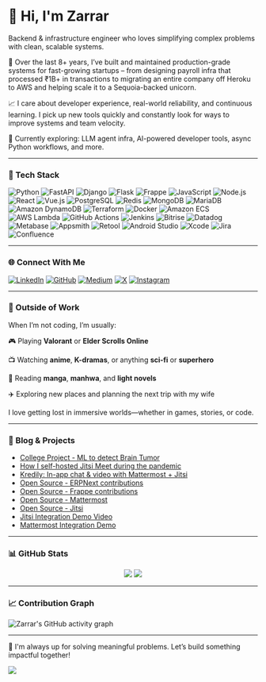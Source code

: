 # 👋 Hi, I'm Zarrar

Backend & infrastructure engineer who loves simplifying complex problems with clean, scalable systems.

🚀 Over the last 8+ years, I’ve built and maintained production-grade systems for fast-growing startups – from designing payroll infra that processed ₹1B+ in transactions to migrating an entire company off Heroku to AWS and helping scale it to a Sequoia-backed unicorn.

📈 I care about developer experience, real-world reliability, and continuous learning. I pick up new tools quickly and constantly look for ways to improve systems and team velocity.

🧠 Currently exploring: LLM agent infra, AI-powered developer tools, async Python workflows, and more.

---

### 🧰 Tech Stack

![Python](https://img.shields.io/badge/Python-3670A0?style=for-the-badge&logo=python&logoColor=ffdd54)
![FastAPI](https://img.shields.io/badge/FastAPI-005571?style=for-the-badge&logo=fastapi)
![Django](https://img.shields.io/badge/Django-092E20?style=for-the-badge&logo=django&logoColor=white)
![Flask](https://img.shields.io/badge/Flask-000000?style=for-the-badge&logo=flask&logoColor=white)
![Frappe](https://img.shields.io/badge/Frappe-1f2937?style=for-the-badge)
![JavaScript](https://img.shields.io/badge/JavaScript-F7DF1E?style=for-the-badge&logo=javascript&logoColor=black)
![Node.js](https://img.shields.io/badge/Node.js-339933?style=for-the-badge&logo=node.js&logoColor=white)
![React](https://img.shields.io/badge/React-20232A?style=for-the-badge&logo=react&logoColor=61DAFB)
![Vue.js](https://img.shields.io/badge/Vue.js-35495E?style=for-the-badge&logo=vue.js&logoColor=4FC08D)
![PostgreSQL](https://img.shields.io/badge/PostgreSQL-316192?style=for-the-badge&logo=postgresql&logoColor=white)
![Redis](https://img.shields.io/badge/Redis-DC382D?style=for-the-badge&logo=redis&logoColor=white)
![MongoDB](https://img.shields.io/badge/MongoDB-47A248?style=for-the-badge&logo=mongodb&logoColor=white)
![MariaDB](https://img.shields.io/badge/MariaDB-003545?style=for-the-badge&logo=mariadb&logoColor=white)
![Amazon DynamoDB](https://img.shields.io/badge/DynamoDB-4053D6?style=for-the-badge&logo=amazon-dynamodb&logoColor=white)
![Terraform](https://img.shields.io/badge/Terraform-7B42BC?style=for-the-badge&logo=terraform&logoColor=white)
![Docker](https://img.shields.io/badge/Docker-2496ED?style=for-the-badge&logo=docker&logoColor=white)
![Amazon ECS](https://img.shields.io/badge/Amazon%20ECS-FF9900?style=for-the-badge&logo=amazon-ecs&logoColor=white)
![AWS Lambda](https://img.shields.io/badge/AWS%20Lambda-FF9900?style=for-the-badge&logo=aws-lambda&logoColor=white)
![GitHub Actions](https://img.shields.io/badge/GitHub%20Actions-2088FF?style=for-the-badge&logo=github-actions&logoColor=white)
![Jenkins](https://img.shields.io/badge/Jenkins-D24939?style=for-the-badge&logo=jenkins&logoColor=white)
![Bitrise](https://img.shields.io/badge/Bitrise-683D87?style=for-the-badge&logo=bitrise&logoColor=white)
![Datadog](https://img.shields.io/badge/Datadog-632CA6?style=for-the-badge&logo=datadog&logoColor=white)
![Metabase](https://img.shields.io/badge/Metabase-509EE3?style=for-the-badge&logo=metabase&logoColor=white)
![Appsmith](https://img.shields.io/badge/Appsmith-000000?style=for-the-badge&logo=appsmith&logoColor=white)
![Retool](https://img.shields.io/badge/Retool-0086FF?style=for-the-badge&logo=retool&logoColor=white)
![Android Studio](https://img.shields.io/badge/Android%20Studio-3DDC84?style=for-the-badge&logo=android-studio&logoColor=white)
![Xcode](https://img.shields.io/badge/Xcode-147EFB?style=for-the-badge&logo=xcode&logoColor=white)
![Jira](https://img.shields.io/badge/Jira-0052CC?style=for-the-badge&logo=jira&logoColor=white)
![Confluence](https://img.shields.io/badge/Confluence-172B4D?style=for-the-badge&logo=confluence&logoColor=white)

---

### 🌐 Connect With Me

[![LinkedIn](https://img.shields.io/badge/-LinkedIn-0077B5?logo=linkedin&logoColor=white&style=flat-square)](https://www.linkedin.com/in/zlash65)
[![GitHub](https://img.shields.io/badge/-GitHub-181717?logo=github&logoColor=white&style=flat-square)](https://github.com/Zlash65)
[![Medium](https://img.shields.io/badge/-Medium-000000?logo=medium&logoColor=white&style=flat-square)](https://medium.com/@zlash65)
[![X](https://img.shields.io/badge/X-000000?style=flat-square&logo=twitter&logoColor=white)](https://x.com/zlash65)
[![Instagram](https://img.shields.io/badge/Instagram-E4405F?style=flat-square&logo=instagram&logoColor=white)](https://www.instagram.com/krkroxx)

---

### 🧸 Outside of Work

When I’m not coding, I’m usually:

🎮 Playing **Valorant** or **Elder Scrolls Online**

📺 Watching **anime**, **K-dramas**, or anything **sci-fi** or **superhero**

📖 Reading **manga**, **manhwa**, and **light novels**

✈️ Exploring new places and planning the next trip with my wife

I love getting lost in immersive worlds—whether in games, stories, or code.

---

### 📝 Blog & Projects

- [College Project - ML to detect Brain Tumor](https://youtu.be/yIQFmOheUiQ?si=L4EdW6kBeZ0L9vU-)
- [How I self-hosted Jitsi Meet during the pandemic](https://medium.com/@zlash65/setting-up-jitsi-meet-on-your-server-b29ca29ef345)
- [Kredily: In-app chat & video with Mattermost + Jitsi](https://kredily.com/reach)
- [Open Source - ERPNext contributions](https://github.com/frappe/erpnext/pulls?q=is%3Apr+author%3AZlash65+is%3Aclosed)
- [Open Source - Frappe contributions](https://github.com/frappe/frappe/pulls?q=is%3Apr+author%3AZlash65+is%3Aclosed)
- [Open Source - Mattermost](https://github.com/Zlash65?tab=repositories&q=mattermost&type=&language=&sort=)
- [Open Source - Jitsi](https://github.com/Zlash65?tab=repositories&q=jitsi&type=&language=&sort=)
- [Jitsi Integration Demo Video](https://youtu.be/qoFQYvnWsoE?si=vbPj-dZFoF87f2EL)
- [Mattermost Integration Demo](https://kredily.com/reach)

---

### 📊 GitHub Stats

<p align="center">
  <img src="https://github-readme-stats.vercel.app/api?username=Zlash65&show_icons=true&theme=radical" />
  <img src="https://github-readme-stats.vercel.app/api/top-langs/?username=Zlash65&layout=compact&theme=radical" />
</p>

---

### 📈 Contribution Graph

![Zarrar's GitHub activity graph](https://github-contributions-api.deno.dev/Zlash65.svg?from=2023-01-01&to=2023-12-31)

---

💬 I'm always up for solving meaningful problems. Let’s build something impactful together!

![](https://komarev.com/ghpvc/?username=Zlash65)

